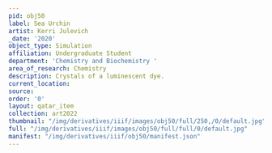 ```yaml
---
pid: obj50
label: Sea Urchin
artist: Kerri Julevich
_date: '2020'
object_type: Simulation
affiliation: Undergraduate Student
department: 'Chemistry and Biochemistry '
area_of_research: Chemistry
description: Crystals of a luminescent dye.
current_location: 
source: 
order: '0'
layout: qatar_item
collection: art2022
thumbnail: "/img/derivatives/iiif/images/obj50/full/250,/0/default.jpg"
full: "/img/derivatives/iiif/images/obj50/full/full/0/default.jpg"
manifest: "/img/derivatives/iiif/obj50/manifest.json"
---
```

